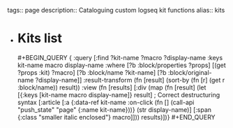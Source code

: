 tags:: page
description:: Cataloguing custom logseq kit functions
alias:: kits

- # Kits list
  #+BEGIN_QUERY
  {
    :query
  [:find ?kit-name ?macro ?display-name
   :keys kit-name macro display-name
   :where
   [?b :block/properties ?props]
   [(get ?props :kit) ?macro]
   [?b :block/name ?kit-name]
   [?b :block/original-name ?display-name]]
  :result-transform (fn [result]
                      (sort-by (fn [r] (get r :block/name)) result))
  :view (fn [results]
          [:div
           (map (fn [result]
                  (let [{:keys [kit-name macro display-name]}
                        result] ; Correct destructuring syntax
                    [:article
                     [:a {:data-ref kit-name
                          :on-click (fn [] (call-api "push_state" "page" {:name kit-name}))}
                      (str display-name)]
                     [:span {:class "smaller italic enclosed"} macro]]))
                results)])}
  #+END_QUERY

